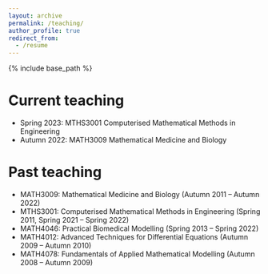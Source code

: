 ```yaml
---
layout: archive
permalink: /teaching/
author_profile: true
redirect_from:
  - /resume
---
```


{% include base_path %}

Current teaching
======
* Spring 2023: MTHS3001 Computerised Mathematical Methods in Engineering 
* Autumn 2022: MATH3009 Mathematical Medicine and Biology 

Past teaching
======
* MATH3009: Mathematical Medicine and Biology (Autumn 2011 – Autumn 2022)
* MTHS3001: Computerised Mathematical Methods in Engineering (Spring 2011, Spring 2021 – Spring 2022)
* MATH4046: Practical Biomedical Modelling (Spring 2013 – Spring 2022)
* MATH4012: Advanced Techniques for Differential Equations (Autumn 2009 – Autumn 2010)
* MATH4078: Fundamentals of Applied Mathematical Modelling (Autumn 2008 – Autumn 2009)

